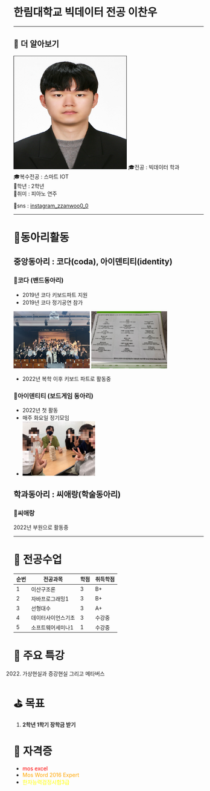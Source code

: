 # 한림대학교 빅데이터 전공 이찬우
---
## 🔎 더 알아보기
<img src= 이찬우.jpg height=300, width=300>
🎓전공 : 빅데이터 학과<br>
🎓복수전공 : 스마트 IOT<br>
📕학년 : 2학년<br>
🎵취미 : 피아노 연주<br>

🔔sns : [instagram_zzanwoo0_0][asd]

[asd]:https://www.instagram.com/zzanwoo0_0/?hl=ko

----
# 📌동아리활동

## 중앙동아리 : 코다(coda), 아이덴티티(identity)

### 🎹코다 (밴드동아리)
* 2019년 코다 키보드파트 지원
* 2019년 코다 정기공연 참가

<img src=KakaoTalk_20220525_220513230.jpg width="40%">  <img src=coda1.jpg width="40%">

* 2022년 복학 이후 키보드 파트로 활동중

### 🎲아이덴티티 (보드게임 동아리)
* 2022년 첫 활동
* 매주 화요일 정기모임
* <img src=identity_activity.jpg width="40%">

## 학과동아리 : 씨애랑(학술동아리)

### 📝씨애랑
2022년 부원으로 활동중

---
# 📌 전공수업
|순번|전공과목|학점|취득학점|
|---|---|---|---|
|1|이산구조론|3|B+|
|2|자바프로그래밍1|3|B+|
|3|선형대수|3|A+|
|4|데이터사이언스기초|3|수강중|
|5|소프트웨어세미나1|1|수강중|

# 📢 주요 특강
2022) 가상현실과 증강현실 그리고 메타버스

# ⛳ 목표
1. **2학년 1학기 장학금 받기**


# 📜 자격증
* <span style="color:red">mos excel</span>
* <span style="color:orange">Mos Word 2016 Expert</span>
* <span style="color:yellow">한자능력검정시험3급</span>

